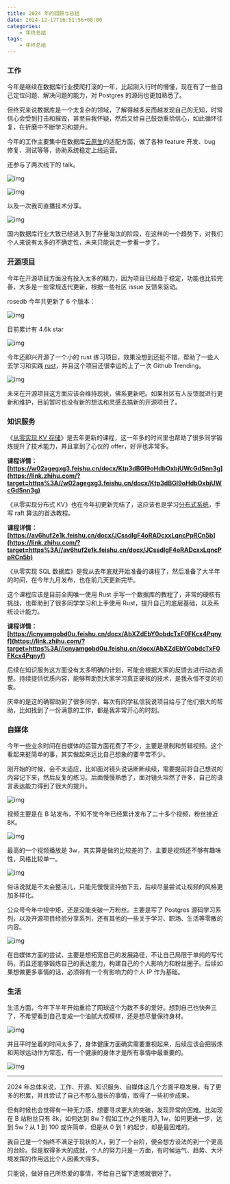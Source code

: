 ```yaml
---
title: 2024 年的回顾与总结
date: 2024-12-17T16:51:56+08:00
categories:
    - 年终总结
tags:
    - 年终总结
---
```


### **工作**

今年是继续在数据库行业摸爬打滚的一年，比起刚入行时的懵懂，现在有了一些自己定位问题、解决问题的能力，对 Postgres 的源码也更加熟悉了。

但终究来说数据库是一个太复杂的领域，了解得越多反而越发现自己的无知，时常信心会受到打击和摧毁，甚至自我怀疑，然后又给自己鼓劲重拾信心，如此循环往复，在折磨中不断学习和提升。

今年的工作主要集中在数据库[云原生](https://zhida.zhihu.com/search?content_id=251680215&content_type=Article&match_order=1&q=云原生&zhida_source=entity)的适配方面，做了各种 feature 开发、bug 修复、测试等等，协助系统稳定上线运营。

还参与了两次线下的 talk。

![img](https://pica.zhimg.com/v2-44b0fc9c901c8e71bd02b4e28059872e_1440w.jpg)

![img](https://pic4.zhimg.com/v2-caf11cb69635e5656ee84a29e6139aa7_1440w.jpg)

以及一次我司直播技术分享。

![img](https://pic3.zhimg.com/v2-5d7aad97422d652002f3643de41a8b78_1440w.jpg)

国内数据库行业大致已经进入到了存量淘汰的阶段，在这样的一个趋势下，对我们个人来说有太多的不确定性，未来只能说走一步看一步了。

### **[开源项目](https://zhida.zhihu.com/search?content_id=251680215&content_type=Article&match_order=1&q=开源项目&zhida_source=entity)**

今年在开源项目方面没有投入太多的精力，因为项目已经趋于稳定，功能也比较完善，大多是一些常规迭代更新，根据一些社区 issue 反馈来驱动。

rosedb 今年共更新了 6 个版本：

![img](https://pic4.zhimg.com/v2-4081a06bb0c3cb1a92901a2912e5f655_1440w.jpg)

目前累计有 4.6k star

![img](https://pic3.zhimg.com/v2-3c401550f1b5f852c7862747cff6f47c_1440w.jpg)

今年还即兴开源了一个小的 rust 练习项目，效果没想到还挺不错，帮助了一些人去学习和实践 [rust](https://zhida.zhihu.com/search?content_id=251680215&content_type=Article&match_order=2&q=rust&zhida_source=entity)，并且这个项目还很幸运的上了一次 Github Trending。

![img](https://pic2.zhimg.com/v2-36fd247d010c695ebd2418750afc9c43_1440w.jpg)

未来在开源项目这方面应该会维持现状，佛系更新吧。如果社区有人反馈就进行更新和维护，目前暂时也没有新的想法和灵感去搞新的开源项目了。

### **知识服务**

《[从零实现 KV 存储](https://zhida.zhihu.com/search?content_id=251680215&content_type=Article&match_order=1&q=从零实现+KV+存储&zhida_source=entity)》是去年更新的课程，这一年多的时间里也帮助了很多同学锻炼提升了技术能力，并且拿到了心仪的 offer，好评也非常多。

**课程详情：[https://w02agegxg3.feishu.cn/docx/Ktp3dBGl9oHdbOxbjUWcGdSnn3g](https://link.zhihu.com/?target=https%3A//w02agegxg3.feishu.cn/docx/Ktp3dBGl9oHdbOxbjUWcGdSnn3g)**

《从零实现分布式 KV》也在今年初更新完结了，这应该也是学习[分布式系统](https://zhida.zhihu.com/search?content_id=251680215&content_type=Article&match_order=1&q=分布式系统&zhida_source=entity)，手写 raft 算法的首选教程。

**课程详情：[https://av6huf2e1k.feishu.cn/docx/JCssdlgF4oRADcxxLqncPpRCn5b](https://link.zhihu.com/?target=https%3A//av6huf2e1k.feishu.cn/docx/JCssdlgF4oRADcxxLqncPpRCn5b)**

《从零实现 SQL 数据库》是我从去年底就开始准备的课程了，然后准备了大半年的时间，在今年九月发布，也在前几天更新完毕。

这个课程应该是目前全网唯一使用 Rust 手写一个数据库的教程了，非常的硬核有挑战，也帮助到了很多同学学习和上手使用 Rust，提升自己的底层基础，以及系统设计能力。

**课程详情：[https://icnyamgobd0u.feishu.cn/docx/AbXZdEbY0obdcTxF0FKcx4Pqnyf](https://link.zhihu.com/?target=https%3A//icnyamgobd0u.feishu.cn/docx/AbXZdEbY0obdcTxF0FKcx4Pqnyf)**

后续在知识服务这方面没有太多明确的计划，可能会根据大家的反馈去进行动态调整。持续提供优质内容，能够帮助到大家学习真正硬核的技术，是我永恒不变的初衷。

庆幸的是这的确帮助到了很多同学，每次有同学私信我说项目给与了他们很大的帮助，比如找到了一份满意的工作，都是我非常开心的时刻。

### **自媒体**

今年一些业余时间在自媒体的运营方面花费了不少，主要是录制和剪辑视频。这个看起来挺简单的事，其实做起来远比自己想象的要辛苦不少。

刚开始的时候，会不太适应，比如面对镜头说话断断续续，需要提前将自己想说的内容记下来，然后反复的练习。后面慢慢熟悉了，面对镜头坦然了许多，自己的语言表达能力得到了很大的提升。

![img](https://pic1.zhimg.com/v2-8971ca3d936b79194649fcf1fc5fa9e0_1440w.jpg)

视频主要是在 B 站发布，不知不觉今年已经累计发布了二十多个视频，粉丝接近 8K。

![img](https://pic4.zhimg.com/v2-061828d7466d6c529bb5e7e90ad528f3_1440w.jpg)

最高的一个视频播放是 3w，其实算是做的比较差的了，主要是视频还不够有趣味性，风格比较单一。

![img](https://pic2.zhimg.com/v2-2e233e05af6f7fdaf1ad5da608b5df4f_1440w.jpg)

俗话说就是不太会整活儿，只能先慢慢坚持拍下去，后续尽量尝试让视频的风格更加多样化。

公众号今年中规中矩，还是没能突破一万粉丝。主要是写了 Postgres 源码学习系列，以及开源项目经验分享系列，还有其他的一些关于学习、职场、生活等零散的内容。

![img](https://pica.zhimg.com/v2-79d52b3f6f9628f329d5239f19306e32_1440w.jpg)

在自媒体方面的尝试，主要是想拓宽自己的发展路径，不让自己局限于单纯的写代码，而且还能够锻炼自己的表达能力，构建自己的个人影响力和粉丝圈子。后续如果想做更多事情的话，必须得有一个有影响力的个人 IP 作为基础。

### **生活**

生活方面，今年下半年开始重拾了网球这个为数不多的爱好。想到自己也快奔三了，不希望看到自己变成一个油腻大叔模样，还是想尽量保持身材。

![img](https://picx.zhimg.com/v2-fbc13217a8415664689f124ef69ad2df_1440w.jpg)

并且平时坐着的时间太多了，身体健康方面确实需要重视起来，后续应该会把锻炼和网球运动作为常态，有一个健康的身体才是所有事情中最重要的。

![img](https://pic4.zhimg.com/v2-6a397407c05e64cb83086d93ecceeb21_1440w.jpg)

------

2024 年总体来说，工作、开源、知识服务、自媒体这几个方面平稳发展，有了更多的积累，并且尝试了自己不那么擅长的事情，取得了一些初步成果。

但有时候也会觉得有一种无力感，想要寻求更大的突破，发现异常的困难。比如现在 B 站粉丝只有 8k，如何达到 8w？假如工作之外能月入 1w，如何更进一步，达到 5w？从 1 到 100 或许简单，但是从 0 到 1 的起步，却是最困难的。

我自己是一个始终不满足于现状的人，到了一个台阶，便会想方设法的到一个更高的台阶。但是取得多大的成就，个人的努力只是一方面，有时候运气、趋势、大环境发挥的作用远比个人因素大得多。

只能说，做好自己所热爱的事情，不给自己留下遗憾就很好了。